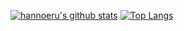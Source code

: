 [![hannoeru's github stats](https://github-readme-stats.vercel.app/api?username=hannoeru&show_icons=true&hide=issues&theme=buefy)](https://github.com/anuraghazra/github-readme-stats)
[![Top Langs](https://github-readme-stats.vercel.app/api/top-langs/?username=hannoeru&layout=compact&langs_count=7&hide=html)](https://github.com/anuraghazra/github-readme-stats)
